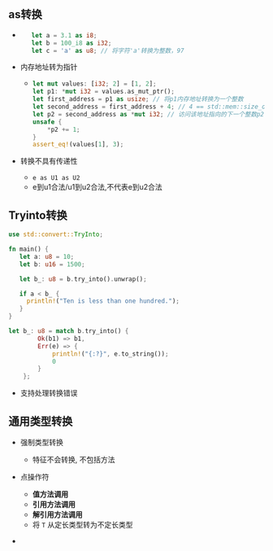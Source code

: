 ## as转换

* ```rust
     let a = 3.1 as i8;
     let b = 100_i8 as i32;
     let c = 'a' as u8; // 将字符'a'转换为整数，97
  ```
* 内存地址转为指针

  * ```rust
    let mut values: [i32; 2] = [1, 2];
    let p1: *mut i32 = values.as_mut_ptr();
    let first_address = p1 as usize; // 将p1内存地址转换为一个整数
    let second_address = first_address + 4; // 4 == std::mem::size_of::<i32>()，i32类型占用4个字节，因此将内存地址 + 4
    let p2 = second_address as *mut i32; // 访问该地址指向的下一个整数p2
    unsafe {
        *p2 += 1;
    }
    assert_eq!(values[1], 3);
    ```
* 转换不具有传递性

  * `e as U1 as U2`
  * e到u1合法/u1到u2合法,不代表e到u2合法

## Tryinto转换

```rust
use std::convert::TryInto;

fn main() {
   let a: u8 = 10;
   let b: u16 = 1500;

   let b_: u8 = b.try_into().unwrap();

   if a < b_ {
     println!("Ten is less than one hundred.");
   }
}

let b_: u8 = match b.try_into() {
        Ok(b1) => b1,
        Err(e) => {
            println!("{:?}", e.to_string());
            0
        }
    };
```

* 支持处理转换错误

## 通用类型转换

* 强制类型转换

  * 特征不会转换, 不包括方法

* 点操作符

  * **值方法调用**
  * **引用方法调用**
  * **解引用方法调用**
  * 将 `T`​ 从定长类型转为不定长类型
* ‍

‍
